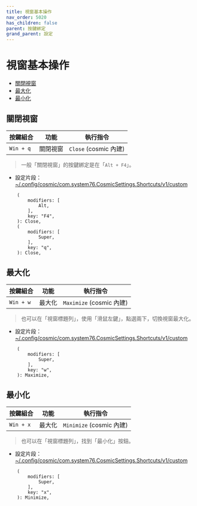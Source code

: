 ```yaml
---
title: 視窗基本操作
nav_order: 5020
has_children: false
parent: 按鍵綁定
grand_parent: 設定
---
```



# 視窗基本操作

* [關閉視窗](#關閉視窗)
* [最大化](#最大化)
* [最小化](#最小化)




## 關閉視窗

| 按鍵組合          | 功能     | 執行指令         |
| ----------------- | -------- | ---------------- |
| `Win + q`         | 關閉視窗 | `Close` (cosmic 內建) |


> 一般「關閉視窗」的按鍵綁定是在「`Alt + F4`」。




* 設定片段：[~/.config/cosmic/com.system76.CosmicSettings.Shortcuts/v1/custom](https://github.com/samwhelp/popos-cosmic-adjustment/blob/main/prototype/main/cosmic-config/Main/asset/overlay/etc/skel/.config/cosmic/com.system76.CosmicSettings.Shortcuts/v1/custom#L67-L78)

```
    (
        modifiers: [
            Alt,
        ],
        key: "F4",
    ): Close,
    (
        modifiers: [
            Super,
        ],
        key: "q",
    ): Close,
```




## 最大化

| 按鍵組合  | 功能       | 執行指令                      |
| --------- | ---------- | ----------------------------- |
| `Win + w` | 最大化 | `Maximize` (cosmic 內建) |


> 也可以在「視窗標題列」，使用「滑鼠左鍵」，點選兩下，切換視窗最大化。




* 設定片段：[~/.config/cosmic/com.system76.CosmicSettings.Shortcuts/v1/custom](https://github.com/samwhelp/popos-cosmic-adjustment/blob/main/prototype/main/cosmic-config/Main/asset/overlay/etc/skel/.config/cosmic/com.system76.CosmicSettings.Shortcuts/v1/custom#L79-L84)

```
    (
        modifiers: [
            Super,
        ],
        key: "w",
    ): Maximize,
```




## 最小化

| 按鍵組合  | 功能       | 執行指令                      |
| --------- | ---------- | ----------------------------- |
| `Win + x` | 最大化 | `Minimize` (cosmic 內建) |


> 也可以在「視窗標題列」，找到「最小化」按鈕。




* 設定片段：[~/.config/cosmic/com.system76.CosmicSettings.Shortcuts/v1/custom](https://github.com/samwhelp/popos-cosmic-adjustment/blob/main/prototype/main/cosmic-config/Main/asset/overlay/etc/skel/.config/cosmic/com.system76.CosmicSettings.Shortcuts/v1/custom#L85-L90)

```
    (
        modifiers: [
            Super,
        ],
        key: "x",
    ): Minimize,
```
